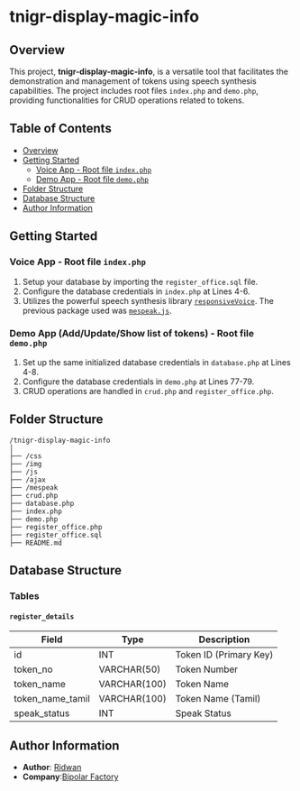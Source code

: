 # tnigr-display-magic-info

## Overview

This project, **tnigr-display-magic-info**, is a versatile tool that facilitates the demonstration and management of tokens using speech synthesis capabilities. The project includes root files `index.php` and `demo.php`, providing functionalities for CRUD operations related to tokens.

## Table of Contents

- [Overview](#overview)
- [Getting Started](#getting-started)
  - [Voice App - Root file `index.php`](#voice-app---root-file-indexphp)
  - [Demo App - Root file `demo.php`](#demo-app---root-file-demophp)
- [Folder Structure](#folder-structure)
- [Database Structure](#database-structure)
- [Author Information](#author-information)

## Getting Started

### Voice App - Root file `index.php`

1. Setup your database by importing the `register_office.sql` file.
2. Configure the database credentials in `index.php` at Lines 4-6.
3. Utilizes the powerful speech synthesis library [`responsiveVoice`](https://responsivevoice.org/api/). The previous package used was [`mespeak.js`](https://www.masswerk.at/).

### Demo App (Add/Update/Show list of tokens) - Root file `demo.php`

1. Set up the same initialized database credentials in `database.php` at Lines 4-8.
2. Configure the database credentials in `demo.php` at Lines 77-79.
3. CRUD operations are handled in `crud.php` and `register_office.php`.

## Folder Structure

```plaintext
/tnigr-display-magic-info
│
├── /css
├── /img
├── /js
├── /ajax
├── /mespeak
├── crud.php
├── database.php
├── index.php
├── demo.php
├── register_office.php
├── register_office.sql
├── README.md
```

## Database Structure

### Tables

#### `register_details`

| Field            | Type         | Description            |
| ---------------- | ------------ | ---------------------- |
| id               | INT          | Token ID (Primary Key) |
| token_no         | VARCHAR(50)  | Token Number           |
| token_name       | VARCHAR(100) | Token Name             |
| token_name_tamil | VARCHAR(100) | Token Name (Tamil)     |
| speak_status     | INT          | Speak Status           |

## Author Information

- **Author**: [Ridwan](https://qridwan.com)
- **Company**:[Bipolar Factory](https://bipolarfactory.com)
